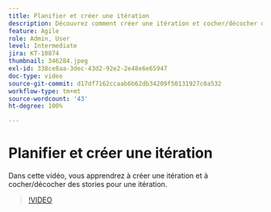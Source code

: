 ```yaml
---
title: Planifier et créer une itération
description: Découvrez comment créer une itération et cocher/décocher des stories pour une itération.
feature: Agile
role: Admin, User
level: Intermediate
jira: KT-10874
thumbnail: 346284.jpeg
exl-id: 338ce8aa-3dec-43d2-92e2-2e48e6e65947
doc-type: video
source-git-commit: d17df7162ccaab6b62db34209f50131927c0a532
workflow-type: tm+mt
source-wordcount: '43'
ht-degree: 100%

---
```


# Planifier et créer une itération

Dans cette vidéo, vous apprendrez à créer une itération et à cocher/décocher des stories pour une itération.

>[!VIDEO](https://video.tv.adobe.com/v/346284/?quality=12&learn=on&enablevpops)
